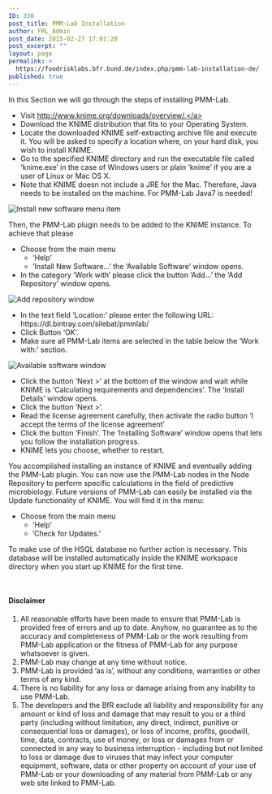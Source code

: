 ```yaml
---
ID: 330
post_title: PMM-Lab Installation
author: FRL_Admin
post_date: 2015-02-27 17:01:20
post_excerpt: ""
layout: page
permalink: >
  https://foodrisklabs.bfr.bund.de/index.php/pmm-lab-installation-de/
published: true
---
```

In this Section we will go through the steps of installing PMM-Lab.

+ Visit <a href="http://www.knime.org/downloads/overview/" rel="nofollow">http://www.knime.org/downloads/overview/.</a>
+ Download the KNIME distribution that fits to your Operating System.
+ Locate the downloaded KNIME self-extracting archive file and execute it. You will be asked to specify a location where, on your hard disk, you wish to install KNIME.
+ Go to the specified KNIME directory and run the executable file called ‘knime.exe’ in the case of Windows users or plain ‘knime’ if you are a user of Linux or Mac OS X.
+ Note that KNIME doesn not include a JRE for the Mac. Therefore, Java needs to be installed on the machine. For PMM-Lab Java7 is needed!

<img src="https://sourceforge.net/p/pmmlab/wiki/Installation/attachment/step_install_new_software_small.jpg" alt="Install new software menu item" />

Then, the PMM-Lab plugin needs to be added to the KNIME instance. To achieve that please
<ul>
 	<li>Choose from the main menu
<ul>
 	<li>‘Help’</li>
 	<li>‘Install New Software...’ the ‘Available Software’ window opens.</li>
</ul>
</li>
 	<li>In the category ‘Work with’ please click the button ‘Add...’ the ‘Add Repository’ window opens.</li>
</ul>
<img src="https://sourceforge.net/p/pmmlab/wiki/Installation/attachment/step_add_local_small.jpg" alt="Add repository window" />
<ul>
 	<li>In the text field ‘Location:’ please enter the following URL:</br> https://dl.bintray.com/silebat/pmmlab/</li>
 	<li>Click Button ‘OK’.</li>
 	<li>Make sure all PMM-Lab items are selected in the table below the ‘Work with:’ section.</li>
</ul>
<img src="https://sourceforge.net/p/pmmlab/wiki/Installation/attachment/step_choose_package_small.jpg" alt="Available software window" />
<ul>
 	<li>Click the button ‘Next &gt;’ at the bottom of the window and wait while KNIME is ‘Calculating requirements and dependencies’. The ‘Install Details’ window opens.</li>
 	<li>Click the button ‘Next &gt;’.</li>
 	<li>Read the license agreement carefully, then activate the radio button ‘I accept the terms of the license agreement’</li>
 	<li>Click the button ‘Finish’. The ‘Installing Software’ window opens that lets you follow the installation progress.</li>
 	<li>KNIME lets you choose, whether to restart.</li>
</ul>
You accomplished installing an instance of KNIME and eventually adding the PMM-Lab plugin. You can now use the PMM-Lab nodes in the Node Repository to perform specific calculations in the field of predictive microbiology. Future versions of PMM-Lab can easily be installed via the Update functionality of KNIME. You will find it in the menu:
<ul>
 	<li>Choose from the main menu
<ul>
 	<li>‘Help’</li>
 	<li>’Check for Updates.’</li>
</ul>
</li>
</ul>
To make use of the HSQL database no further action is necessary. This database will be installed automatically inside the KNIME workspace directory when you start up KNIME for the first time.

&nbsp;
<div class="markdown_content">
<h4 id="disclaimer">Disclaimer</h4>
<ol>
 	<li>All reasonable efforts have been made to ensure that PMM-Lab is provided free of errors and up to date. Anyhow, no guarantee as to the accuracy and completeness of PMM-Lab or the work resulting from PMM-Lab application or the fitness of PMM-Lab for any purpose whatsoever is given.</li>
 	<li>PMM-Lab may change at any time without notice.</li>
 	<li>PMM-Lab is provided ‘as is’, without any conditions, warranties or other terms of any kind.</li>
 	<li>There is no liability for any loss or damage arising from any inability to use PMM-Lab.</li>
 	<li>The developers and the BfR exclude all liability and responsibility for any amount or kind of loss and damage that may result to you or a third party (including without limitation, any direct, indirect, punitive or consequential loss or damages), or loss of income, profits, goodwill, time, data, contracts, use of money, or loss or damages from or connected in any way to business interruption - including but not limited to loss or damage due to viruses that may infect your computer equipment, software, data or other property on account of your use of PMM-Lab or your downloading of any material from PMM-Lab or any web site linked to PMM-Lab.</li>
</ol>
</div>